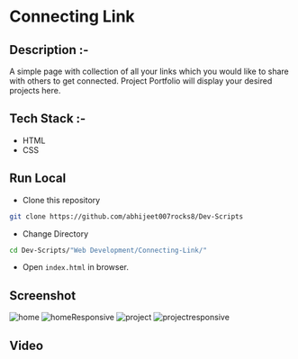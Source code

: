 # Connecting Link

## Description :-

A simple page with collection of all your links which you would like to share with others to get connected.
Project Portfolio will display your desired projects here.

## Tech Stack :-

- HTML
- CSS

## Run Local

* Clone this repository

```bash
git clone https://github.com/abhijeet007rocks8/Dev-Scripts
```

* Change Directory

```bash
cd Dev-Scripts/"Web Development/Connecting-Link/"
```

* Open `index.html` in browser.

## Screenshot

![home](https://user-images.githubusercontent.com/88632352/164958391-c56798b9-c484-4880-b208-957c01b58584.png)
![homeResponsive](https://user-images.githubusercontent.com/88632352/164958394-8e5c9184-b297-4192-bb25-6c050c9296c3.png)
![project](https://user-images.githubusercontent.com/88632352/164958395-1e208a47-2b11-4940-a361-84f0885ddee5.png)
![projectresponsive](https://user-images.githubusercontent.com/88632352/164958396-8f7580c6-2304-482b-be6a-2dbc67fc243c.png)

## Video


